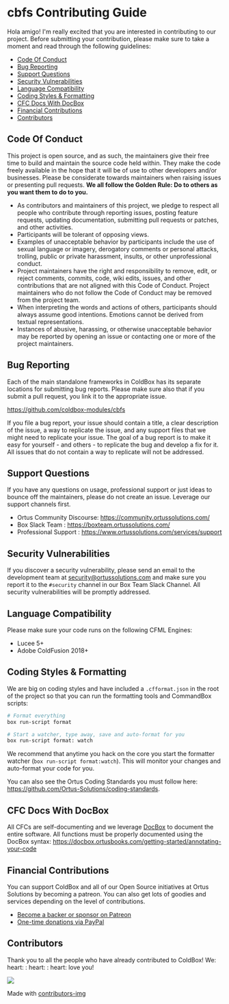# cbfs Contributing Guide

Hola amigo! I'm really excited that you are interested in contributing to our project. Before submitting your contribution, please make sure to take a moment and read through the following guidelines:

- [Code Of Conduct](#code-of-conduct)
- [Bug Reporting](#bug-reporting)
- [Support Questions](#support-questions)
- [Security Vulnerabilities](#security-vulnerabilities)
- [Language Compatibility](#language-compatibility)
- [Coding Styles \& Formatting](#coding-styles--formatting)
- [CFC Docs With DocBox](#cfc-docs-with-docbox)
- [Financial Contributions](#financial-contributions)
- [Contributors](#contributors)

## Code Of Conduct

This project is open source, and as such, the maintainers give their free time to build and maintain the source code held within. They make the code freely available in the hope that it will be of use to other developers and/or businesses. Please be considerate towards maintainers when raising issues or presenting pull requests.  **We all follow the Golden Rule: Do to others as you want them to do to you.**

- As contributors and maintainers of this project, we pledge to respect all people who contribute through reporting issues, posting feature requests, updating documentation, submitting pull requests or patches, and other activities.
- Participants will be tolerant of opposing views.
- Examples of unacceptable behavior by participants include the use of sexual language or imagery, derogatory comments or personal attacks, trolling, public or private harassment, insults, or other unprofessional conduct.
- Project maintainers have the right and responsibility to remove, edit, or reject comments, commits, code, wiki edits, issues, and other contributions that are not aligned with this Code of Conduct. Project maintainers who do not follow the Code of Conduct may be removed from the project team.
- When interpreting the words and actions of others, participants should always assume good intentions.  Emotions cannot be derived from textual representations.
- Instances of abusive, harassing, or otherwise unacceptable behavior may be reported by opening an issue or contacting one or more of the project maintainers.

## Bug Reporting

Each of the main standalone frameworks in ColdBox has its separate locations for submitting bug reports.  Please make sure also that if you submit a pull request, you link it to the appropriate issue.

https://github.com/coldbox-modules/cbfs

If you file a bug report, your issue should contain a title, a clear description of the issue, a way to replicate the issue, and any support files that we might need to replicate your issue. The goal of a bug report is to make it easy for yourself - and others - to replicate the bug and develop a fix for it.  All issues that do not contain a way to replicate will not be addressed.

## Support Questions

If you have any questions on usage, professional support or just ideas to bounce off the maintainers, please do not create an issue.  Leverage our support channels first.

- Ortus Community Discourse: https://community.ortussolutions.com/
- Box Slack Team           : https://boxteam.ortussolutions.com/
- Professional Support     : https://www.ortussolutions.com/services/support

## Security Vulnerabilities

If you discover a security vulnerability, please send an email to the development team at [security@ortussolutions.com](mailto:security@ortussolutions.com?subject=security) and make sure you report it to the `#security` channel in our Box Team Slack Channel. All security vulnerabilities will be promptly addressed.

## Language Compatibility

Please make sure your code runs on the following CFML Engines:

- Lucee 5+
- Adobe ColdFusion 2018+

## Coding Styles & Formatting

We are big on coding styles and have included a `.cfformat.json` in the root of the project so that you can run the formatting tools and CommandBox scripts:

```bash
# Format everything
box run-script format

# Start a watcher, type away, save and auto-format for you
box run-script format: watch
```

We recommend that anytime you hack on the core you start the formatter watcher (`box run-script format:watch`). This will monitor your changes and auto-format your code for you.

You can also see the Ortus Coding Standards you must follow here: https://github.com/Ortus-Solutions/coding-standards.

## CFC Docs With DocBox

All CFCs are self-documenting and we leverage [DocBox](https://docbox.ortusbooks.com/) to document the entire software.  All functions must be properly documented using the DocBox syntax: https://docbox.ortusbooks.com/getting-started/annotating-your-code

## Financial Contributions

You can support ColdBox and all of our Open Source initiatives at Ortus Solutions by becoming a patreon.  You can also get lots of goodies and services depending on the level of contributions.

- [Become a backer or sponsor on Patreon](https://www.patreon.com/ortussolutions)
- [One-time donations via PayPal](https://www.paypal.com/paypalme/ortussolutions)

## Contributors

Thank you to all the people who have already contributed to ColdBox! We: heart: : heart: : heart: love you!

<a   href = "https://github.com/coldbox-modules/cbfs/graphs/contributors">
<img src  = "https://contrib.rocks/image?repo=coldbox-modules/cbfs"/>
</a>

Made with [contributors-img](https://contrib.rocks)
